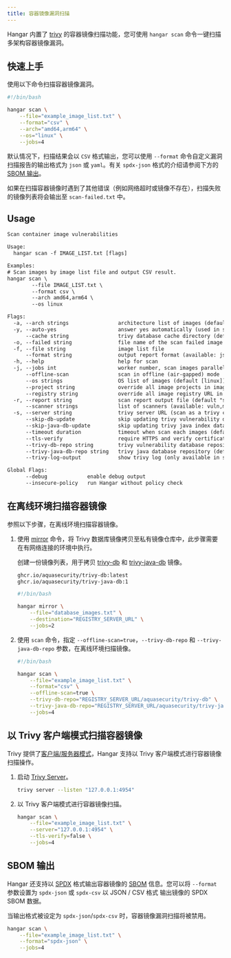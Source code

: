 ```yaml
---
title: 容器镜像漏洞扫描
---
```


Hangar 内置了 [trivy](https://aquasecurity.github.io/trivy/) 的容器镜像扫描功能，您可使用 `hangar scan` 命令一键扫描多架构容器镜像漏洞。

## 快速上手

使用以下命令扫描容器镜像漏洞。

```bash
#!/bin/bash

hangar scan \
    --file="example_image_list.txt" \
    --format="csv" \
    --arch="amd64,arm64" \
    --os="linux" \
    --jobs=4
```

默认情况下，扫描结果会以 `CSV` 格式输出，您可以使用 `--format` 命令自定义漏洞扫描报告的输出格式为 `json` 或 `yaml`。有关 `spdx-json` 格式的介绍请参阅下方的 [SBOM 输出](#sbom-输出)。

如果在扫描容器镜像时遇到了其他错误（例如网络超时或镜像不存在），扫描失败的镜像列表将会输出至 `scan-failed.txt` 中。

## Usage

```txt title="hangar scan --help"
Scan container image vulnerabilities

Usage:
  hangar scan -f IMAGE_LIST.txt [flags]

Examples:
# Scan images by image list file and output CSV result.
hangar scan \
        --file IMAGE_LIST.txt \
        --format csv \
        --arch amd64,arm64 \
        --os linux

Flags:
  -a, --arch strings                architecture list of images (default [amd64,arm64])
  -y, --auto-yes                    answer yes automatically (used in shell script)
      --cache string                trivy database cache directory (default "/Users/stwang/Library/Caches/trivy")
  -o, --failed string               file name of the scan failed image list (default "scan-failed.txt")
  -f, --file string                 image list file
      --format string               output report format (available: json/yaml/csv/spdx-csv/spdx-json) (default "csv")
  -h, --help                        help for scan
  -j, --jobs int                    worker number, scan images parallelly (1-20) (default 1)
      --offline-scan                scan in offline (air-gapped) mode
      --os strings                  OS list of images (default [linux])
      --project string              override all image projects in image list
      --registry string             override all image registry URL in image list
  -r, --report string               scan report output file (default "scan-report.[FORMAT]")
      --scanner strings             list of scanners (available: vuln,misconfig,secret,license) (default [vuln])
  -s, --server string               trivy server URL (scan as a trivy client mode)
      --skip-db-update              skip updating trivy vulnerability database
      --skip-java-db-update         skip updating trivy java index database
      --timeout duration            timeout when scan each images (default 10m0s)
      --tls-verify                  require HTTPS and verify certificates (default true)
      --trivy-db-repo string        trivy vulnerability database repository (default "ghcr.io/aquasecurity/trivy-db")
      --trivy-java-db-repo string   trivy java database repository (default "ghcr.io/aquasecurity/trivy-java-db")
      --trivy-log-output            show trivy log (only available in single worker mode)

Global Flags:
      --debug             enable debug output
      --insecure-policy   run Hangar without policy check
```

## 在离线环境扫描容器镜像

参照以下步骤，在离线环境扫描容器镜像。

1. 使用 [mirror](/docs/v1.8/mirror/mirror) 命令，将 Trivy 数据库镜像拷贝至私有镜像仓库中，此步骤需要在有网络连接的环境中执行。

    创建一份镜像列表，用于拷贝 [trivy-db](https://github.com/aquasecurity/trivy-db/pkgs/container/trivy-db) 和 [trivy-java-db](https://github.com/aquasecurity/trivy-java-db/pkgs/container/trivy-java-db) 镜像。

    ```txt title="database_images.txt"
    ghcr.io/aquasecurity/trivy-db:latest
    ghcr.io/aquasecurity/trivy-java-db:1
    ```

    ```bash
    #!/bin/bash

    hangar mirror \
        --file="database_images.txt" \
        --destination="REGISTRY_SERVER_URL" \
        --jobs=2
    ```

1. 使用 `scan` 命令，指定 `--offline-scan=true`，`--trivy-db-repo` 和 `--trivy-java-db-repo` 参数，在离线环境扫描镜像。

    ```bash
    #!/bin/bash

    hangar scan \
        --file="example_image_list.txt" \
        --format="csv" \
        --offline-scan=true \
        --trivy-db-repo="REGISTRY_SERVER_URL/aquasecurity/trivy-db" \
        --trivy-java-db-repo="REGISTRY_SERVER_URL/aquasecurity/trivy-java-db" \
        --jobs=4
    ```

## 以 Trivy 客户端模式扫描容器镜像

Trivy 提供了[客户端/服务器模式](https://aquasecurity.github.io/trivy/v0.50/docs/references/modes/client-server/)，Hangar 支持以 Trivy 客户端模式进行容器镜像扫描操作。

1. 启动 [Trivy Server](https://aquasecurity.github.io/trivy/v0.50/docs/references/configuration/cli/trivy_server/)。

    ```bash
    trivy server --listen "127.0.0.1:4954"
    ```

1. 以 Trivy 客户端模式进行容器镜像扫描。

    ```bash
    hangar scan \
        --file="example_image_list.txt" \
        --server="127.0.0.1:4954" \
        --tls-verify=false \
        --jobs=4
    ```

## SBOM 输出

Hangar 还支持以 [SPDX](https://spdx.dev/) 格式输出容器镜像的 [SBOM](https://cyclonedx.org/capabilities/sbom/) 信息。您可以将 `--format` 参数设置为 `spdx-json` 或 `spdx-csv` 以 JSON / CSV 格式 输出镜像的 SPDX SBOM 数据。

当输出格式被设定为 `spdx-json`/`spdx-csv` 时，容器镜像漏洞扫描将被禁用。

```bash
hangar scan \
    --file="example_image_list.txt" \
    --format="spdx-json" \
    --jobs=4
```
